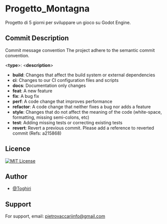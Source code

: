 # Progetto_Montagna
Progetto di 5 giorni per sviluppare un gioco su Godot Engine.

## Commit Description

Commit message convention
The project adhere to the semantic commit convention.

<**type**>: <**description**>

- **build**: Changes that affect the build system or external dependencies
- **ci**: Changes to our CI configuration files and scripts
- **docs**: Documentation only changes
- **feat**: A new feature
- **fix**: A bug fix
- **perf**: A code change that improves performance
- **refactor**: A code change that neither fixes a bug nor adds a feature
- **style**: Changes that do not affect the meaning of the code (white-space, formatting, missing semi-colons, etc)
- **test**: Adding missing tests or correcting existing tests
- **revert**: Revert a previous commit. Please add a reference to reverted commit (Refs: a215868)

## Licence

[![MIT License](https://img.shields.io/badge/License-MIT-green.svg)](https://choosealicense.com/licenses/mit/)

## Author

- [@Toghiri](https://www.github.com/Toghiti)


## Support

For support, email: pietrovaccariinfo@gmail.com
